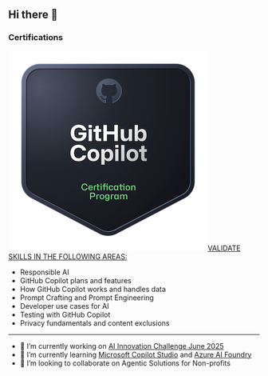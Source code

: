 ## Hi there 👋
### Certifications

![GitHub Copilot](img/github-copilot.png)[VALIDATE SKILLS IN THE FOLLOWING AREAS:](https://www.credly.com/badges/ab86e257-bff4-4de6-af57-48bb99875471/public_url)
  - Responsible AI
  - GitHub Copilot plans and features
  - How GitHub Copilot works and handles data
  - Prompt Crafting and Prompt Engineering
  - Developer use cases for AI
  - Testing with GitHub Copilot
  - Privacy fundamentals and content exclusions
---
- 🔭 I’m currently working on [AI Innovation Challenge June 2025](https://womenincloud.com/aichallenge/)
- 🌱 I’m currently learning [Microsoft Copilot Studio](https://learn.microsoft.com/en-us/microsoft-copilot-studio/) and [Azure AI Foundry](https://learn.microsoft.com/en-us/azure/ai-foundry/what-is-azure-ai-foundry)
- 👯 I’m looking to collaborate on Agentic Solutions for Non-profits

<!--
**CarnegieJ/CarnegieJ** is a ✨ _special_ ✨ repository because its `README.md` (this file) appears on your GitHub profile.

Here are some ideas to get you started:

- 🔭 I’m currently working on [AI Innovation Challenge June 2025](https://womenincloud.com/aichallenge/)
- 🌱 I’m currently learning [Microsoft Copilot Studio](https://learn.microsoft.com/en-us/microsoft-copilot-studio/) and [Azure AI Foundry](https://learn.microsoft.com/en-us/azure/ai-foundry/what-is-azure-ai-foundry)
- 👯 I’m looking to collaborate on Agentic Solutions for Non-profits
- 🤔 I’m looking for help with ...
- 💬 Ask me about ...
- 📫 How to reach me: ...
- 😄 Pronouns: ...
- ⚡ Fun fact: ...
-->
